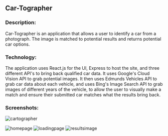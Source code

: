 ## Car-Tographer

### Description: 

Car-Tographer is an application that allows a user to identify a car from a photograph. The image is matched to potential results and returns potential car options. 

### Technology:

The application uses React.js for the UI, Express to host the site, and three different API's to bring back qualified car data. It uses Google's Cloud Vision API to grab potential images. It then uses Edmunds Vehicles API to grab car data about each vehicle, and uses Bing's Image Search API to grab images of different years of the vehicle, to allow the user to visually make a match and ensure their submitted car matches what the results bring back. 

### Screenshots: 

![cartographer](https://github.com/cbandrow/personal-project/blob/master/src/cartographer.gif)

![homepage](https://github.com/cbandrow/personal-project/blob/master/app/assets/images/homepage.png)
![loadingpage](https://github.com/cbandrow/personal-project/blob/master/app/assets/images/loadingpage.png)
![resultsimage](https://github.com/cbandrow/personal-project/blob/master/app/assets/images/results.png)
